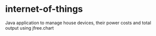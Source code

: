 # internet-of-things
Java application to manage house devices, their power costs and total output using jfree.chart
